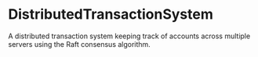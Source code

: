 # DistributedTransactionSystem
A distributed transaction system keeping track of accounts across multiple servers using the Raft consensus algorithm. 
